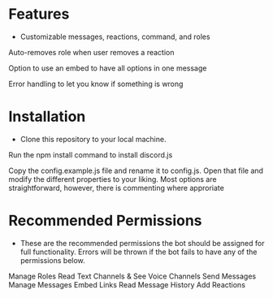 # Features
- Customizable messages, reactions, command, and roles

Auto-removes role when user removes a reaction

Option to use an embed to have all options in one message

Error handling to let you know if something is wrong

# Installation
- Clone this repository to your local machine.

Run the npm install command to install discord.js

Copy the config.example.js file and rename it to config.js. Open that file and modify the different properties to your liking. Most options are straightforward, however, there is commenting where approriate

# Recommended Permissions
- These are the recommended permissions the bot should be assigned for full functionality. Errors will be thrown if the bot fails to have any of the permissions below.

Manage Roles
Read Text Channels & See Voice Channels
Send Messages
Manage Messages
Embed Links
Read Message History
Add Reactions
